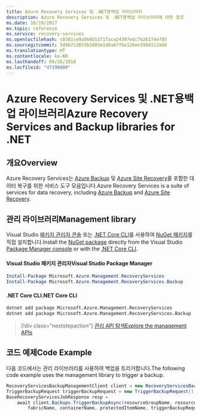 ```yaml
---
title: Azure Recovery Services 및 .NET용백업 라이브러리
description: Azure Recovery Services 및 .NET용백업 라이브러리에 대한 참조
ms.date: 10/19/2017
ms.topic: reference
ms.service: recovery-services
ms.openlocfilehash: c0381ce9a566b5371faca24307edc7b26174e785
ms.sourcegitcommit: 5d9b713653b3d03e1d0a67f6e126ee399d1c2a60
ms.translationtype: HT
ms.contentlocale: ko-KR
ms.lasthandoff: 09/26/2018
ms.locfileid: "47190800"
---
```

# <a name="azure-recovery-services-and-backup-libraries-for-net"></a><span data-ttu-id="2f8aa-103">Azure Recovery Services 및 .NET용백업 라이브러리</span><span class="sxs-lookup"><span data-stu-id="2f8aa-103">Azure Recovery Services and Backup libraries for .NET</span></span>

## <a name="overview"></a><span data-ttu-id="2f8aa-104">개요</span><span class="sxs-lookup"><span data-stu-id="2f8aa-104">Overview</span></span>

<span data-ttu-id="2f8aa-105">Azure Recovery Services는 [Azure Backup](/azure/backup/) 및 [Azure Site Recovery](/azure/site-recovery/)를 포함한 데이터 복구를 위한 서비스 도구 모음입니다.</span><span class="sxs-lookup"><span data-stu-id="2f8aa-105">Azure Recovery Services is a suite of services for data recovery, including [Azure Backup](/azure/backup/) and [Azure Site Recovery](/azure/site-recovery/).</span></span>

## <a name="management-library"></a><span data-ttu-id="2f8aa-106">관리 라이브러리</span><span class="sxs-lookup"><span data-stu-id="2f8aa-106">Management library</span></span>

<span data-ttu-id="2f8aa-107">Visual Studio [패키지 관리자 콘솔][PackageManager] 또는 [.NET Core CLI][DotNetCLI]를 사용하여 [NuGet 패키지](https://www.nuget.org/packages/Microsoft.Azure.Management.RecoveryServices)를 직접 설치합니다.</span><span class="sxs-lookup"><span data-stu-id="2f8aa-107">Install the [NuGet package](https://www.nuget.org/packages/Microsoft.Azure.Management.RecoveryServices) directly from the Visual Studio [Package Manager console][PackageManager] or with the [.NET Core CLI][DotNetCLI].</span></span>

#### <a name="visual-studio-package-manager"></a><span data-ttu-id="2f8aa-108">Visual Studio 패키지 관리자</span><span class="sxs-lookup"><span data-stu-id="2f8aa-108">Visual Studio Package Manager</span></span>

```powershell
Install-Package Microsoft.Azure.Management.RecoveryServices
Install-Package Microsoft.Azure.Management.RecoveryServices.Backup
```

#### <a name="net-core-cli"></a><span data-ttu-id="2f8aa-109">.NET Core CLI</span><span class="sxs-lookup"><span data-stu-id="2f8aa-109">.NET Core CLI</span></span>

```bash
dotnet add package Microsoft.Azure.Management.RecoveryServices
dotnet add package Microsoft.Azure.Management.RecoveryServices.Backup
```

> [!div class="nextstepaction"]
> [<span data-ttu-id="2f8aa-110">관리 API 탐색</span><span class="sxs-lookup"><span data-stu-id="2f8aa-110">Explore the management APIs</span></span>](/dotnet/api/overview/azure/recoveryservices/management)


## <a name="code-example"></a><span data-ttu-id="2f8aa-111">코드 예제</span><span class="sxs-lookup"><span data-stu-id="2f8aa-111">Code Example</span></span>

<span data-ttu-id="2f8aa-112">다음 코드에서는 관리 라이브러리를 사용하여 백업을 트리거합니다.</span><span class="sxs-lookup"><span data-stu-id="2f8aa-112">The following code example uses the management library to trigger a backup.</span></span>

```csharp
RecoveryServicesBackupManagementClient client = new RecoveryServicesBackupManagementClient(credentials);
TriggerBackupRequest triggerBackupRequest = new TriggerBackupRequest();
BaseRecoveryServicesJobResponse resp =
    await client.Backups.TriggerBackupAsync(resourceGroupName, resourceName, null,
        fabricName, containerName, protectedItemName, triggerBackupRequest);
```

[PackageManager]: https://docs.microsoft.com/nuget/tools/package-manager-console
[DotNetCLI]: https://docs.microsoft.com/dotnet/core/tools/dotnet-add-package
